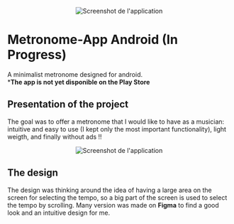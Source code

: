 <p align="center">
  <img src="https://user-images.githubusercontent.com/79013044/151726768-9acbc51c-209e-435e-bba5-f84fcef313de.png" title="Screenshot de l'application">
</p>

# Metronome-App Android (In Progress)
A minimalist metronome designed for android.\
***The app is not yet disponible on the Play Store**

## Presentation of the project
The goal was to offer a metronome that I would like to have as a musician: intuitive and easy to use (I kept only the most important functionality), light weigth, and finally without ads !!

<p align="center">
  <img src="https://user-images.githubusercontent.com/79013044/151725884-04634396-4af5-4ac0-904c-cfe88575e450.png" title="Screenshot de l'application">
</p>

## The design
The design was thinking around the idea of having a large area on the screen for selecting the tempo, so a big part of the screen is used to select the tempo by scrolling. Many version was made on **Figma** to find a good look and an intuitive design for me.
